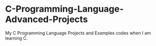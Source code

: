 # C-Programming-Language-Advanced-Projects
My C Programming Language Projects and Examples codes when I am learning C.
